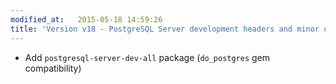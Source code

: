 ```yaml
---
modified_at:   2015-05-18 14:59:26
title: 'Version v18 - PostgreSQL Server development headers and minor upgrades for various libs'
---
```


* Add `postgresql-server-dev-all` package (`do_postgres` gem compatibility)
